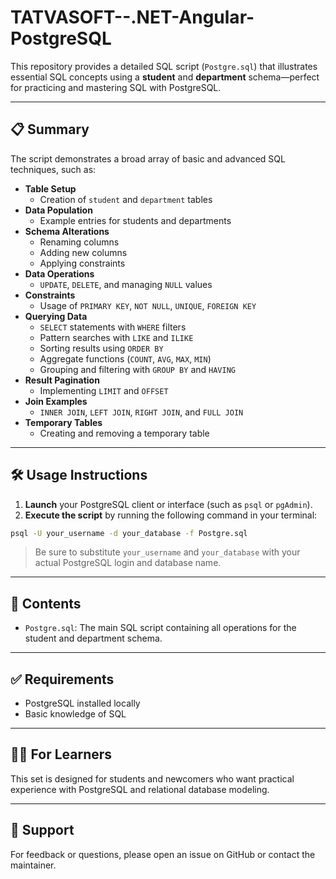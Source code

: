 # TATVASOFT--.NET-Angular-PostgreSQL

This repository provides a detailed SQL script (`Postgre.sql`) that illustrates essential SQL concepts using a **student** and **department** schema—perfect for practicing and mastering SQL with PostgreSQL.

---

## 📋 Summary

The script demonstrates a broad array of basic and advanced SQL techniques, such as:

- **Table Setup**
  - Creation of `student` and `department` tables
- **Data Population**
  - Example entries for students and departments
- **Schema Alterations**
  - Renaming columns
  - Adding new columns
  - Applying constraints
- **Data Operations**
  - `UPDATE`, `DELETE`, and managing `NULL` values
- **Constraints**
  - Usage of `PRIMARY KEY`, `NOT NULL`, `UNIQUE`, `FOREIGN KEY`
- **Querying Data**
  - `SELECT` statements with `WHERE` filters
  - Pattern searches with `LIKE` and `ILIKE`
  - Sorting results using `ORDER BY`
  - Aggregate functions (`COUNT`, `AVG`, `MAX`, `MIN`)
  - Grouping and filtering with `GROUP BY` and `HAVING`
- **Result Pagination**
  - Implementing `LIMIT` and `OFFSET`
- **Join Examples**
  - `INNER JOIN`, `LEFT JOIN`, `RIGHT JOIN`, and `FULL JOIN`
- **Temporary Tables**
  - Creating and removing a temporary table

---

## 🛠 Usage Instructions

1. **Launch** your PostgreSQL client or interface (such as `psql` or `pgAdmin`).
2. **Execute the script** by running the following command in your terminal:

```bash
psql -U your_username -d your_database -f Postgre.sql
```

> Be sure to substitute `your_username` and `your_database` with your actual PostgreSQL login and database name.

---

## 📂 Contents

- `Postgre.sql`: The main SQL script containing all operations for the student and department schema.

---

## ✅ Requirements

- PostgreSQL installed locally
- Basic knowledge of SQL

---

## 👨‍🎓 For Learners

This set is designed for students and newcomers who want practical experience with PostgreSQL and relational database modeling.

---

## 📧 Support

For feedback or questions, please open an issue on GitHub or contact the maintainer.
